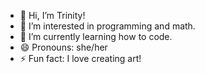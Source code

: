 - 👋 Hi, I’m Trinity!
- 👀 I’m interested in programming and math.
- 🌱 I’m currently learning how to code.
- 😄 Pronouns: she/her
- ⚡ Fun fact: I love creating art! 

<!---
trinity2028/trinity2028 is a ✨ special ✨ repository because its `README.md` (this file) appears on your GitHub profile.
You can click the Preview link to take a look at your changes.
--->
